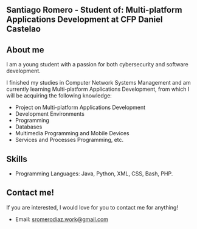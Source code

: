 ## Santiago Romero - Student of: Multi-platform Applications Development at CFP Daniel Castelao

## About me

I am a young student with a passion for both cybersecurity and software development. 

I finished my studies in Computer Network Systems Management and am currently learning Multi-platform Applications Development, from which I will be acquiring the following knowledge:

- Project on Multi-platform Applications Development
- Development Environments
- Programming
- Databases
- Multimedia Programming and Mobile Devices
- Services and Processes Programming, etc.

## Skills

- Programming Languages: Java, Python, XML, CSS, Bash, PHP.

## Contact me!

If you are interested, I would love for you to contact me for anything!

- Email: sromerodiaz.work@gmail.com
